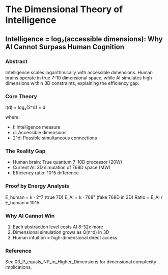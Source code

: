 # The Dimensional Theory of Intelligence
  ## Intelligence = log₂(accessible dimensions): Why AI Cannot Surpass Human Cognition

  ### Abstract
  Intelligence scales logarithmically with accessible dimensions. Human brains operate in true
  7-10 dimensional space, while AI simulates high dimensions within 3D constraints, explaining
  the efficiency gap.

  ### Core Theory
  I(d) = log₂(2^d) = d

  where:
  - I: Intelligence measure
  - d: Accessible dimensions
  - 2^d: Possible simultaneous connections

  ### The Reality Gap
  - Human brain: True quantum 7-10D processor (20W)
  - Current AI: 3D simulation of 768D space (MW)
  - Efficiency ratio: 10^5 difference

  ### Proof by Energy Analysis
  E_human = k · 2^7 (true 7D)
  E_AI = k · 768² (fake 768D in 3D)
  Ratio = E_AI / E_human ≈ 10^5

  ### Why AI Cannot Win
  1. Each abstraction level costs AI 8-32x more
  2. Dimensional simulation grows as O(n^d) in 3D
  3. Human intuition = high-dimensional direct access

  ### Reference
  See 03_P_equals_NP_in_Higher_Dimensions for dimensional complexity implications.